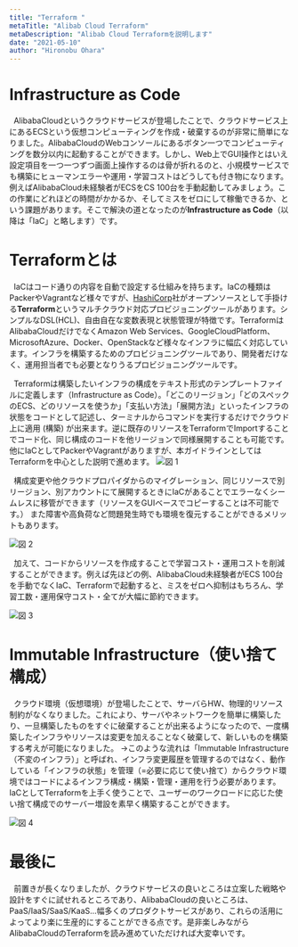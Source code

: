 ```yaml
---
title: "Terraform "
metaTitle: "Alibab Cloud Terraform"
metaDescription: "Alibab Cloud Terraformを説明します"
date: "2021-05-10"
author: "Hironobu Ohara"
---
```



# Infrastructure as Code
&nbsp; AlibabaCloudというクラウドサービスが登場したことで、クラウドサービス上にあるECSという仮想コンピューティングを作成・破棄するのが非常に簡単になりました。AlibabaCloudのWebコンソールにあるボタン一つでコンピューティングを数分以内に起動することができます。しかし、Web上でGUI操作とはいえ設定項目を一つ一つずつ画面上操作するのは骨が折れるのと、小規模サービスでも構築にヒューマンエラーや運用・学習コストはどうしても付き物になります。例えばAlibabaCloud未経験者がECSをCS 100台を手動起動してみましょう。この作業にどれほどの時間がかかるか、そしてミスをゼロにして稼働できるか、という課題があります。そこで解決の道となったのが**Infrastructure as Code**（以降は「IaC」と略します）です。

# Terraformとは
&nbsp; IaCはコード通りの内容を自動で設定する仕組みを持ちます。IaCの種類はPackerやVagrantなど様々ですが、[HashiCorp](https://www.hashicorp.com/)社がオープンソースとして手掛ける**Terraform**というマルチクラウド対応プロビジョニングツールがあります。シンプルなDSL(HCL)、自由自在な変数表現と状態管理が特徴です。TerraformはAlibabaCloudだけでなくAmazon Web Services、GoogleCloudPlatform、MicrosoftAzure、Docker、OpenStackなど様々なインフラに幅広く対応しています。インフラを構築するためのプロビジョニングツールであり、開発者だけなく、運用担当者でも必要となりうるプロビジョニングツールです。

&nbsp; Terraformは構築したいインフラの構成をテキスト形式のテンプレートファイルに定義します（Infrastructure as Code）。「どこのリージョン」「どのスペックのECS、どのリソースを使うか」「支払い方法」「展開方法」といったインフラの状態をコードとして記述し、ターミナルからコマンドを実行するだけでクラウド上に適用 (構築) が出来ます。逆に既存のリソースをTerraformでImportすることでコード化、同じ構成のコードを他リージョンで同様展開することも可能です。
他にIaCとしてPackerやVagrantがありますが、本ガイドラインとしてはTerraformを中心とした説明で進めます。
![図 1](https://raw.githubusercontent.com/ohiro18/technical.site/master/content/Terraform/images/terraform_2.1.png)


&nbsp; 構成変更や他クラウドプロパイダからのマイグレーション、同じリソースで別リージョン、別アカウントにて展開するときにIaCがあることでエラーなくシームレスに移管ができます（リソースをGUIベースでコピーすることは不可能です。）
また障害や高負荷など問題発生時でも環境を復元することができるメリットもあります。


![図 2](https://raw.githubusercontent.com/ohiro18/technical.site/master/content/Terraform/images/terraform_2.2.png)


&nbsp; 加えて、コードからリソースを作成することで学習コスト・運用コストを削減することができます。例えば先ほどの例、AlibabaCloud未経験者がECS 100台を手動でなくIaC、Terraformで起動すると、ミスをゼロへ抑制はもちろん、学習工数・運用保守コスト・全てが大幅に節約できます。

![図 3](https://raw.githubusercontent.com/ohiro18/technical.site/master/content/Terraform/images/terraform_2.3.png)


# Immutable Infrastructure（使い捨て構成）
&nbsp; クラウド環境（仮想環境）が登場したことで、サーバらHW、物理的リソース制約がなくなりました。これにより、サーバやネットワークを簡単に構築したり、一旦構築したものをすぐに破棄することが出来るようになったので、一度構築したインフラやリソースは変更を加えることなく破棄して、新しいものを構築する考えが可能になりました。
→このような流れは「Immutable Infrastructure（不変のインフラ）」と呼ばれ、インフラ変更履歴を管理するのではなく、動作している「インフラの状態」を管理（=必要に応じて使い捨て）からクラウド環境ではコードによるインフラ構成・構築・管理・運用を行う必要があります。IaCとしてTerraformを上手く使うことで、ユーザーのワークロードに応じた使い捨て構成でのサーバー増設を素早く構築することができます。

![図 4](https://raw.githubusercontent.com/ohiro18/technical.site/master/content/Terraform/images/terraform_2.4.png)


# 最後に
&nbsp; 前置きが長くなりましたが、クラウドサービスの良いところは立案した戦略や設計をすぐに試せれるところであり、AlibabaCloudの良いところは、PaaS/IaaS/SaaS/KaaS...幅多くのプロダクトサービスがあり、これらの活用によってより楽に生産的にすることができる点です。是非楽しみながらAlibabaCloudのTerraformを読み進めていただければ大変幸いです。



